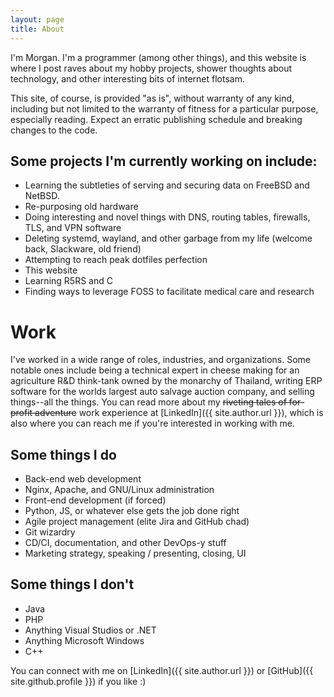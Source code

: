 ```yaml
---
layout: page
title: About
---
```

I'm Morgan. I'm a programmer (among other things), and this website is where I post raves about my hobby projects, shower thoughts about technology, and other interesting bits of internet flotsam.

This site, of course, is provided "as is", without warranty of any kind, including but not limited to the warranty of fitness for a particular purpose, especially reading. Expect an erratic publishing schedule and breaking changes to the code.

Some projects I'm currently working on include:
---

+ Learning the subtleties of serving and securing data on FreeBSD and NetBSD.
+ Re-purposing old hardware
+ Doing interesting and novel things with DNS, routing tables, firewalls, TLS, and VPN software
+ Deleting systemd, wayland, and other garbage from my life (welcome back, Slackware, old friend)
+ Attempting to reach peak dotfiles perfection
+ This website
+ Learning R5RS and C
+ Finding ways to leverage FOSS to facilitate medical care and research


# Work

I've worked in a wide range of roles, industries, and organizations. Some notable ones include being a technical expert in cheese making for an agriculture R&D think-tank owned by the monarchy of Thailand, writing ERP software for the worlds largest auto salvage auction company, and selling things--all the things. You can read more about my ~~riveting tales of for-profit adventure~~ work experience at [LinkedIn]({{ site.author.url }}), which is also where you can reach me if you're interested in working with me.

Some things I do
---
* Back-end web development
* Nginx, Apache, and GNU/Linux administration
* Front-end development (if forced)
* Python, JS, or whatever else gets the job done right
* Agile project management (elite Jira and GitHub chad)
* Git wizardry
* CD/CI, documentation, and other DevOps-y stuff
* Marketing strategy, speaking / presenting, closing, UI

Some things I don't
---
+ Java
+ PHP
+ Anything Visual Studios or .NET
+ Anything Microsoft Windows
+ C++

You can connect with me on [LinkedIn]({{ site.author.url }}) or [GitHub]({{ site.github.profile }}) if you like :)

